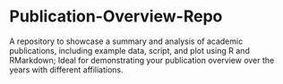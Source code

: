 # Publication-Overview-Repo
A repository to showcase a summary and analysis of academic publications, including example data, script, and plot using R and RMarkdown; Ideal for demonstrating your publication overview over the years with different affiliations. 

